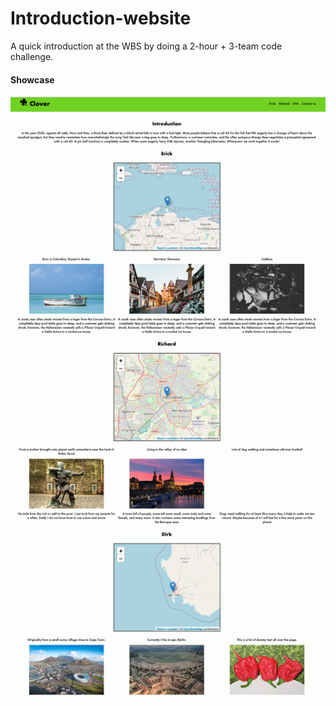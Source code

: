 # Introduction-website
A quick introduction at the WBS by doing a 2-hour + 3-team code challenge.

#### Showcase
![item_list.png](/showcase/intro.png)

